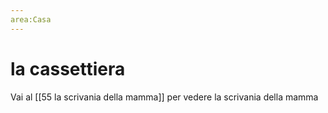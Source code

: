 ```yaml
---
area:Casa
---
```

# la cassettiera

Vai al [[55 la scrivania della mamma]] per vedere la scrivania della mamma